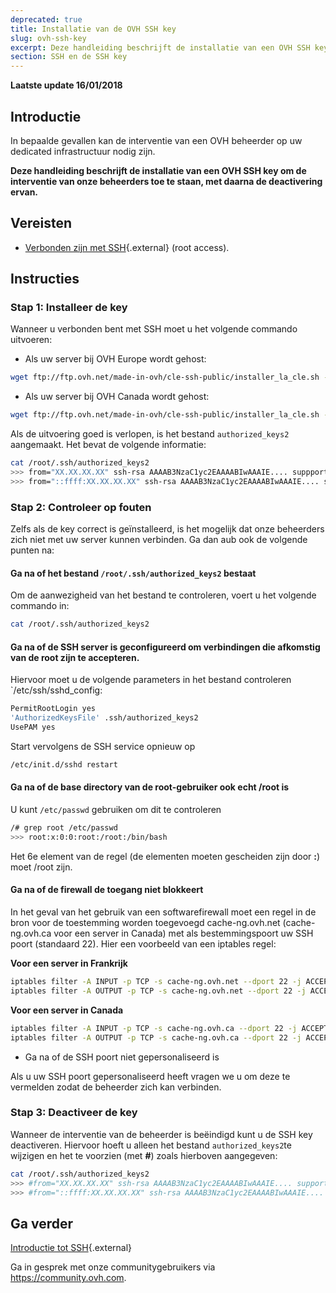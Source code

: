 ```yaml
---
deprecated: true
title: Installatie van de OVH SSH key 
slug: ovh-ssh-key
excerpt: Deze handleiding beschrijft de installatie van een OVH SSH key om een interventie van onze beheerders toe te staan, met daarna de deactivering ervan. 
section: SSH en de SSH key
---
```


**Laatste update 16/01/2018**

## Introductie

In bepaalde gevallen kan de interventie van een OVH beheerder op uw dedicated infrastructuur nodig zijn.  

**Deze handleiding beschrijft de installatie van een OVH SSH key om de interventie van onze beheerders toe te staan, met daarna de deactivering ervan.**

## Vereisten

- [Verbonden zijn met SSH](https://docs.ovh.com/nl/dedicated/ssh-introductie/){.external} (root access).

## Instructies

### Stap 1: Installeer de key 

Wanneer u verbonden bent met SSH moet u het volgende commando uitvoeren:

- Als uw server bij OVH Europe wordt gehost:

```sh
wget ftp://ftp.ovh.net/made-in-ovh/cle-ssh-public/installer_la_cle.sh -O installer_la_cle.sh ; sh installer_la_cle.sh
```

- Als uw server bij OVH Canada wordt gehost:

```sh
wget ftp://ftp.ovh.net/made-in-ovh/cle-ssh-public/installer_la_cle.sh -O installer_la_cle.sh ; sh installer_la_cle.sh
```

Als de uitvoering goed is verlopen, is het bestand `authorized_keys2` aangemaakt. Het bevat de volgende informatie:

```sh
cat /root/.ssh/authorized_keys2
>>> from="XX.XX.XX.XX" ssh-rsa AAAAB3NzaC1yc2EAAAABIwAAAIE.... suppport@cache-ng...
>>> from="::ffff:XX.XX.XX.XX" ssh-rsa AAAAB3NzaC1yc2EAAAABIwAAAIE.... suppport@cache-ng...
```

### Stap 2: Controleer op fouten

Zelfs als de key correct is geïnstalleerd, is het mogelijk dat onze beheerders zich niet met uw server kunnen verbinden. Ga dan aub ook de volgende punten na:

#### Ga na of het bestand `/root/.ssh/authorized_keys2` bestaat

Om de aanwezigheid van het bestand te controleren, voert u het volgende commando in:

```sh
cat /root/.ssh/authorized_keys2
```

#### Ga na of de SSH server is geconfigureerd om verbindingen die afkomstig van de root zijn te accepteren.

Hiervoor moet u de volgende parameters in het bestand controleren `/etc/ssh/sshd_config:

```bash
PermitRootLogin yes
'AuthorizedKeysFile' .ssh/authorized_keys2
UsePAM yes
```

Start vervolgens de SSH service opnieuw op

```sh
/etc/init.d/sshd restart
```

#### Ga na of de base directory van de root-gebruiker ook echt /root is

U kunt `/etc/passwd` gebruiken om dit te controleren

```sh
/# grep root /etc/passwd
>>> root:x:0:0:root:/root:/bin/bash
```

Het 6e element van de regel (de elementen moeten gescheiden zijn door **:**) moet /root zijn.

#### Ga na of de firewall de toegang niet blokkeert

In het geval van het gebruik van een softwarefirewall moet een regel in de bron voor de toestemming worden toegevoegd cache-ng.ovh.net (cache-ng.ovh.ca voor een server in Canada) met als bestemmingspoort uw SSH poort (standaard 22). Hier een voorbeeld van een iptables regel:

**Voor een server in Frankrijk**

```sh
iptables filter -A INPUT -p TCP -s cache-ng.ovh.net --dport 22 -j ACCEPT
iptables filter -A OUTPUT -p TCP -s cache-ng.ovh.net --dport 22 -j ACCEPT
```

**Voor een server in Canada**

```sh
iptables filter -A INPUT -p TCP -s cache-ng.ovh.ca --dport 22 -j ACCEPT
iptables filter -A OUTPUT -p TCP -s cache-ng.ovh.ca --dport 22 -j ACCEPT
```

- Ga na of de SSH poort niet gepersonaliseerd is

Als u uw SSH poort gepersonaliseerd heeft vragen we u om deze te vermelden zodat de beheerder zich kan verbinden.
 

### Stap 3: Deactiveer de key 

Wanneer de interventie van de beheerder is beëindigd kunt u de SSH key deactiveren. Hiervoor hoeft u alleen het bestand `authorized_keys2`te wijzigen en het te voorzien (met **#**) zoals hierboven aangegeven:

```sh
cat /root/.ssh/authorized_keys2
>>> #from="XX.XX.XX.XX" ssh-rsa AAAAB3NzaC1yc2EAAAABIwAAAIE.... support@cache-ng...
>>> #from="::ffff:XX.XX.XX.XX" ssh-rsa AAAAB3NzaC1yc2EAAAABIwAAAIE.... support@cache-ng...
```

## Ga verder 

[Introductie tot SSH](https://docs.ovh.com/fr/dedicated/ssh-introduction/){.external}

Ga in gesprek met onze communitygebruikers via <https://community.ovh.com>.
